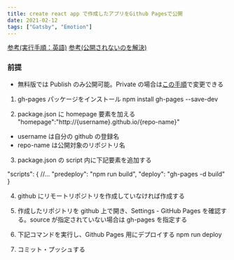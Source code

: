 ```yaml
---
title: create react app で作成したアプリをGithub Pagesで公開
date: 2021-02-12
tags: ["Gatsby", "Emotion"]
---
```


[参考(実行手順：英語)](https://dev.to/yuribenjamin/how-to-deploy-react-app-in-github-pages-2a1f)
[参考(公開されないのを解決)](https://qiita.com/yuitnnn/items/11375ea29ec023d19fdf)

### 前提

- 無料版では Publish のみ公開可能。Private の場合は[この手順](https://qiita.com/HyunwookPark/items/1d24972dd71612eb81c9)で変更できる

1. gh-pages パッケージをインストール
   npm install gh-pages --save-dev

2. package.json に homepage 要素を加える
   "homepage":"http://{username}.github.io/{repo-name}"

- username は自分の github の登録名
- repo-name は公開対象のリポジトリ名

3. package.json の script 内に下記要素を追加する

"scripts": {
//...
"predeploy": "npm run build",
"deploy": "gh-pages -d build"
}

4. github にリモートリポジトリを作成していなければ作成する
5. 作成したリポジトリを github 上で開き、Settings - GitHub Pages を確認する。source が指定されていない場合は gh-pages を指定する
6. 下記コマンドを実行し、Github Pages 用にデプロイする
   npm run deploy

7. コミット・プッシュする
